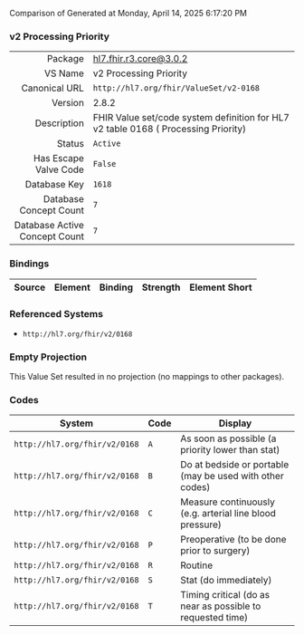 Comparison of 
Generated at Monday, April 14, 2025 6:17:20 PM

### v2 Processing Priority

|      |     |
| ---: | --- |
| Package | hl7.fhir.r3.core@3.0.2 |
| VS Name | v2 Processing Priority |
| Canonical URL | `http://hl7.org/fhir/ValueSet/v2-0168` |
| Version | 2.8.2 |
| Description | FHIR Value set/code system definition for HL7 v2 table 0168 ( Processing Priority) |
| Status | `Active` |
| Has Escape Valve Code | `False` |
| Database Key | `1618` |
| Database Concept Count | `7` |
| Database Active Concept Count | `7` |
### Bindings

| Source | Element | Binding | Strength | Element Short |
| ------ | ------- | ------- | -------- | ------------- |

### Referenced Systems

* `http://hl7.org/fhir/v2/0168`
### Empty Projection

This Value Set resulted in no projection (no mappings to other packages).

### Codes

| System | Code | Display |
| ------ | ---- | ------- |
| `http://hl7.org/fhir/v2/0168` | `A` | As soon as possible (a priority lower than stat) |
| `http://hl7.org/fhir/v2/0168` | `B` | Do at bedside or portable (may be used with other codes) |
| `http://hl7.org/fhir/v2/0168` | `C` | Measure continuously (e.g. arterial line blood pressure) |
| `http://hl7.org/fhir/v2/0168` | `P` | Preoperative (to be done prior to surgery) |
| `http://hl7.org/fhir/v2/0168` | `R` | Routine |
| `http://hl7.org/fhir/v2/0168` | `S` | Stat (do immediately) |
| `http://hl7.org/fhir/v2/0168` | `T` | Timing critical (do as near as possible to requested time) |
